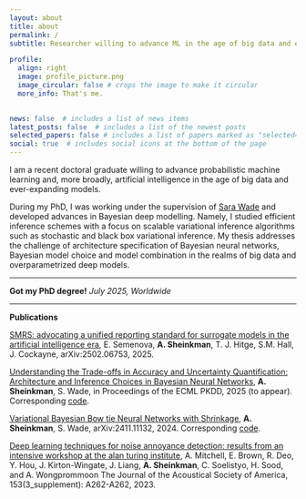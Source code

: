 ```yaml
---
layout: about
title: about
permalink: /
subtitle: Researcher willing to advance ML in the age of big data and ever-expanding models.

profile:
  align: right
  image: profile_picture.png
  image_circular: false # crops the image to make it circular
  more_info: That's me.
   

news: false  # includes a list of news items
latest_posts: false  # includes a list of the newest posts
selected_papers: false # includes a list of papers marked as "selected={true}"
social: true  # includes social icons at the bottom of the page
---
```


I am a recent doctoral graduate willing to advance probabilistic machine learning and, more
broadly, artificial intelligence in the age of big data and ever-expanding models. 

During my PhD, I was working under the supervision of [Sara Wade](https://sarawade.owlstown.net) and developed advances in Bayesian deep modelling. Namely, I studied efficient inference schemes with a focus on scalable variational inference algorithms such as stochastic and black box variational inference. My thesis addresses the challenge of architecture specification of Bayesian neural networks, Bayesian model choice and model combination in the realms of big data and overparametrized deep models.

---

**Got my PhD degree!** *July 2025, Worldwide*

---

**Publications**


[SMRS: advocating a unified reporting standard for surrogate models in the artificial intelligence era](https://arxiv.org/abs/2502.06753), 
E. Semenova, **A. Sheinkman**, T. J. Hitge, S.M. Hall, J. Cockayne, arXiv:2502.06753, 2025.

[Understanding the Trade-offs in Accuracy and Uncertainty Quantification: Architecture and Inference Choices in Bayesian Neural Networks](https://arxiv.org/abs/2503.11808), **A. Sheinkman**, S. Wade, in Proceedings of the ECML PKDD, 2025 (to appear).
Corresponding [code](https://github.com/sheinkmana/ArchitectureofBNNs).

[Variational Bayesian Bow tie Neural Networks with Shrinkage](https://arxiv.org/abs/2411.11132), **A. Sheinkman**, S. Wade, arXiv:2411.11132, 2024.
Corresponding [code](https://github.com/sheinkmana/V_bowtie_NN).

[Deep learning techniques for noise annoyance detection: results from an intensive workshop at the alan turing institute](https://pubs.aip.org/asa/jasa/article/153/3_supplement/A262/2886025/Deep-learning-techniques-for-noise-annoyance),
A. Mitchell, E. Brown, R. Deo, Y. Hou, J. Kirton-Wingate, J. Liang, **A. Sheinkman**, C. Soelistyo, H. Sood, and A. Wongprommoon
The Journal of the Acoustical Society of America, 153(3_supplement): A262-A262, 2023.
